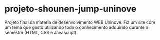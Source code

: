 # projeto-shounen-jump-uninove
Projeto final da matéria de desenvolvimento WEB Uninove. Fiz um site com um tema que gosto utilizando todo o conhecimento adquirido durante o semestre (HTML, CSS e Javascript)
